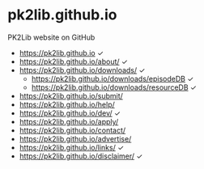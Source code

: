 # pk2lib.github.io
PK2Lib website on GitHub

- https://pk2lib.github.io ✓
- https://pk2lib.github.io/about/ ✓
- https://pk2lib.github.io/downloads/ ✓
    - https://pk2lib.github.io/downloads/episodeDB ✓
    - https://pk2lib.github.io/downloads/resourceDB ✓
- https://pk2lib.github.io/submit/
- https://pk2lib.github.io/help/
- https://pk2lib.github.io/dev/ ✓
- https://pk2lib.github.io/apply/
- https://pk2lib.github.io/contact/
- https://pk2lib.github.io/advertise/
- https://pk2lib.github.io/links/ ✓
- https://pk2lib.github.io/disclaimer/ ✓
